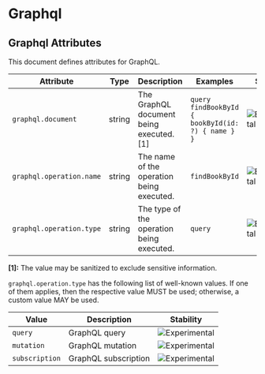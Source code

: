 <!--- Hugo front matter used to generate the website version of this page:
--->

<!-- NOTE: THIS FILE IS AUTOGENERATED. DO NOT EDIT BY HAND. -->
<!-- see templates/registry/markdown/attribute_namespace.md.j2 -->

# Graphql

## Graphql Attributes

This document defines attributes for GraphQL.

| Attribute                | Type   | Description                               | Examples                                          | Stability                                                        |
| ------------------------ | ------ | ----------------------------------------- | ------------------------------------------------- | ---------------------------------------------------------------- |
| `graphql.document`       | string | The GraphQL document being executed. [1]  | `query findBookById { bookById(id: ?) { name } }` | ![Experimental](https://img.shields.io/badge/-experimental-blue) |
| `graphql.operation.name` | string | The name of the operation being executed. | `findBookById`                                    | ![Experimental](https://img.shields.io/badge/-experimental-blue) |
| `graphql.operation.type` | string | The type of the operation being executed. | `query`                                           | ![Experimental](https://img.shields.io/badge/-experimental-blue) |

**[1]:** The value may be sanitized to exclude sensitive information.

`graphql.operation.type` has the following list of well-known values. If one of them applies, then the respective value MUST be used; otherwise, a custom value MAY be used.

| Value          | Description          | Stability                                                        |
| -------------- | -------------------- | ---------------------------------------------------------------- |
| `query`        | GraphQL query        | ![Experimental](https://img.shields.io/badge/-experimental-blue) |
| `mutation`     | GraphQL mutation     | ![Experimental](https://img.shields.io/badge/-experimental-blue) |
| `subscription` | GraphQL subscription | ![Experimental](https://img.shields.io/badge/-experimental-blue) |
